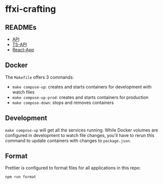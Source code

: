 # ffxi-crafting

## READMEs

-   [API](/api/README.md)
-   [TS-API](/ts-api/README.md)
-   [React-App](/react-app/README.md)

## Docker

The `Makefile` offers 3 commands:

-   `make compose-up`: creates and starts containers for development with watch files
-   `make compose-up-prod`: creates and starts containers for production
-   `make compose-down`: stops and removes containers

## Development

`make compose-up` will get all the services running. While Docker volumes are configured in development to watch file changes, you'll have to rerun this command to update containers with changes to `package.json`.

## Format

Prettier is configured to format files for all applications in this repo:

`npm run format`
